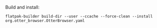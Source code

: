 Build and install:
```
flatpak-builder build-dir --user --ccache --force-clean --install org.otter_browser.OtterBrowser.yaml
```
